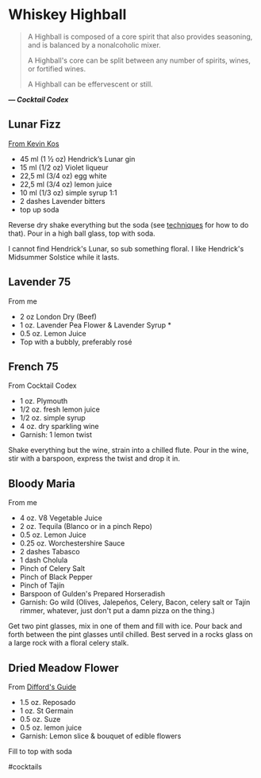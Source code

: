 # Whiskey Highball

> A Highball is composed of a core spirit that also provides seasoning, and is
> balanced by a nonalcoholic mixer.
>
> A Highball's core can be split between any number of spirits, wines, or
> fortified wines.
>
> A Highball can be effervescent or still.

**_— Cocktail Codex_**

## Lunar Fizz

[From Kevin Kos](https://youtu.be/Lhuaaayvkhg)

- 45 ml (1 ½ oz) Hendrick’s Lunar gin
- 15 ml (1/2 oz) Violet liqueur
- 22,5 ml (3/4 oz) egg white
- 22,5 ml (3/4 oz) lemon juice
- 10 ml (1/3 oz) simple syrup 1:1
- 2 dashes Lavender bitters
- top up soda

Reverse dry shake everything but the soda (see [techniques](techniques.md) for
how to do that). Pour in a high ball glass, top with soda.

I cannot find Hendrick's Lunar, so sub something floral. I like Hendrick's
Midsummer Solstice while it lasts.

## Lavender 75

From me

- 2 oz London Dry (Beef)
- 1 oz. Lavender Pea Flower & Lavender Syrup \*
- 0.5 oz. Lemon Juice
- Top with a bubbly, preferably rosé

## French 75

From Cocktail Codex

- 1 oz. Plymouth
- 1/2 oz. fresh lemon juice
- 1/2 oz. simple syrup
- 4 oz. dry sparkling wine
- Garnish: 1 lemon twist

Shake everything but the wine, strain into a chilled flute. Pour in the wine,
stir with a barspoon, express the twist and drop it in.

## Bloody Maria

From me

- 4 oz. V8 Vegetable Juice
- 2 oz. Tequila (Blanco or in a pinch Repo)
- 0.5 oz. Lemon Juice
- 0.25 oz. Worchestershire Sauce
- 2 dashes Tabasco
- 1 dash Cholula
- Pinch of Celery Salt
- Pinch of Black Pepper
- Pinch of Tajín
- Barspoon of Gulden's Prepared Horseradish
- Garnish: Go wild (Olives, Jalepeños, Celery, Bacon, celery salt or Tajín
  rimmer, whatever, just don't put a damn pizza on the thing.)

Get two pint glasses, mix in one of them and fill with ice. Pour back and forth
between the pint glasses until chilled. Best served in a rocks glass on a large
rock with a floral celery stalk.

## Dried Meadow Flower

From
[Difford's Guide](https://www.diffordsguide.com/cocktails/recipe/3584/dried-meadow-flower)

- 1.5 oz. Reposado
- 1 oz. St Germain
- 0.5 oz. Suze
- 0.5 oz. lemon juice
- Garnish: Lemon slice & bouquet of edible flowers

Fill to top with soda

#cocktails
